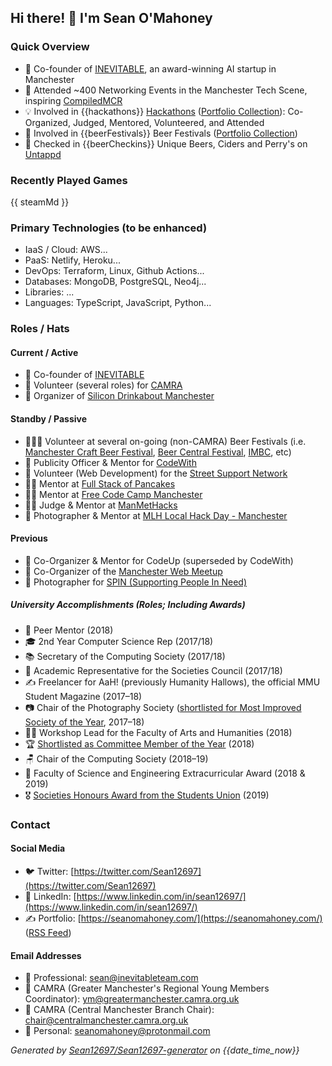 ## Hi there! 👋 I'm Sean O'Mahoney

### Quick Overview

- 🚀 Co-founder of [INEVITABLE](https://inevitableinnovations.com/), an award-winning AI startup in Manchester
- 🤝 Attended ~400 Networking Events in the Manchester Tech Scene, inspiring [CompiledMCR](https://compiledmcr.com/)
- 💡 Involved in {{hackathons}} [Hackathons](https://hackathon.guide/) ([Portfolio Collection](https://seanomahoney.com/timeline/collection/hackathons)): Co-Organized, Judged, Mentored, Volunteered, and Attended
- 🎪 Involved in {{beerFestivals}} Beer Festivals ([Portfolio Collection](https://seanomahoney.com/timeline/collection/beer-festivals))
- 🍻 Checked in {{beerCheckins}} Unique Beers, Ciders and Perry's on [Untappd](https://untappd.com/user/sean12697)

### Recently Played Games

{{ steamMd }}

### Primary Technologies (to be enhanced)

- IaaS / Cloud: AWS...
- PaaS: Netlify, Heroku...
- DevOps: Terraform, Linux, Github Actions...
- Databases: MongoDB, PostgreSQL, Neo4j...
- Libraries: ...
- Languages: TypeScript, JavaScript, Python...

### Roles / Hats

#### Current / Active

- 👥 Co-founder of [INEVITABLE](https://inevitableinnovations.com/)
- 🙌 Volunteer (several roles) for [CAMRA](https://camra.org.uk/)
- 🥂 Organizer of [Silicon Drinkabout Manchester](https://twitter.com/drinkaboutmcr)

#### Standby / Passive

- 🧑‍🤝‍🧑 Volunteer at several on-going (non-CAMRA) Beer Festivals (i.e. [Manchester Craft Beer Festival](https://manchestercraftbeerfestival.com/), [Beer Central Festival](https://beercentralfestival.com/), [IMBC](https://www.indymanbeercon.co.uk/), etc)
- 📣 Publicity Officer & Mentor for [CodeWith](https://codewith.org.uk/people/)
- 🤝 Volunteer (Web Development) for the [Street Support Network](https://streetsupport.net/)
- 👨‍🍳 Mentor at [Full Stack of Pancakes](https://www.eventbrite.com/o/full-stack-of-pancakes-14858329308)
- 🧑‍🏫 Mentor at [Free Code Camp Manchester](https://www.facebook.com/groups/free.code.camp.manchester/)
- 👨‍⚖️ Judge & Mentor at [ManMetHacks](https://github.com/helloHackersSociety)
- 📸 Photographer & Mentor at [MLH Local Hack Day - Manchester](https://twitter.com/MMU_LHD)

#### Previous

- 👥 Co-Organizer & Mentor for CodeUp (superseded by CodeWith)
- 📢 Co-Organizer of the [Manchester Web Meetup](https://jamesseanwright.medium.com/the-future-of-manchester-web-meetup-8dbd15b2d677)
- 📸 Photographer for [SPIN (Supporting People In Need)](https://supportingpeopleinneed.org/)

##### University Accomplishments (Roles; Including Awards)

- 👥 Peer Mentor (2018)
- 🎓 2nd Year Computer Science Rep (2017/18)
- 📚 Secretary of the Computing Society (2017/18)
- 👥 Academic Representative for the Societies Council (2017/18)
- ✍️ Freelancer for AaH! (previously Humanity Hallows), the official MMU Student Magazine (2017–18)
- 📷 Chair of the Photography Society ([shortlisted for Most Improved Society of the Year](https://www.theunionmmu.org/articles/society-awards-2018-shortlists-announced), 2017–18)
- 🧑‍🏫 Workshop Lead for the Faculty of Arts and Humanities (2018)
- 🏆 [Shortlisted as Committee Member of the Year](https://www.theunionmmu.org/articles/society-awards-2018-shortlists-announced) (2018)
- 🪑 Chair of the Computing Society (2018–19)
- 🏅 Faculty of Science and Engineering Extracurricular Award (2018 & 2019)
- 🎖️ [Societies Honours Award from the Students Union](https://www.theunionmmu.org/opportunities/societies-awards/2019-winners) (2019)

### Contact

#### Social Media

- 🐦 Twitter: [https://twitter.com/Sean12697](https://twitter.com/Sean12697)
- 💼 LinkedIn: [https://www.linkedin.com/in/sean12697/](https://www.linkedin.com/in/sean12697/)
- ✍️ Portfolio: [https://seanomahoney.com/](https://seanomahoney.com/) ([RSS Feed](https://seanomahoney.com/rss.xml))

#### Email Addresses

- 📧 Professional: sean@inevitableteam.com
- 📧 CAMRA (Greater Manchester's Regional Young Members Coordinator): ym@greatermanchester.camra.org.uk
- 📧 CAMRA (Central Manchester Branch Chair): chair@centralmanchester.camra.org.uk
- 📧 Personal: seanomahoney@protonmail.com


*Generated by [Sean12697/Sean12697-generator](https://github.com/Sean12697/Sean12697-generator) on {{date_time_now}}*
